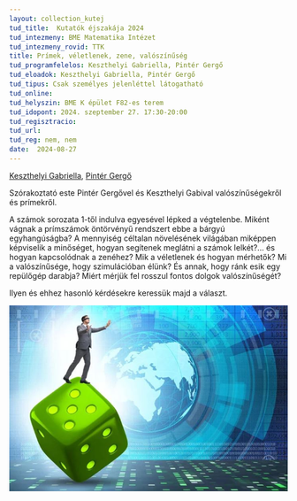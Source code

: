 ```yaml
---
layout: collection_kutej
tud_title:  Kutatók éjszakája 2024
tud_intezmeny: BME Matematika Intézet
tud_intezmeny_rovid: TTK
title: Prímek, véletlenek, zene, valószínűség
tud_programfelelos: Keszthelyi Gabriella, Pintér Gergő
tud_eloadok: Keszthelyi Gabriella, Pintér Gergő
tud_tipus: Csak személyes jelenléttel látogatható
tud_online: 
tud_helyszin: BME K épület F82-es terem
tud_idopont: 2024. szeptember 27. 17:30-20:00
tud_regisztracio: 
tud_url: 
tud_reg: nem, nem
date:  2024-08-27
---
```


[Keszthelyi Gabriella](https://tudprog.bme.hu/kutatok_ejszakaja/profilok/keszthelyi_gabriella), [Pintér Gergő](https://tudprog.bme.hu/kutatok_ejszakaja/profilok/pinter_gergo)

Szórakoztató este Pintér Gergővel és Keszthelyi Gabival valószínűségekről és prímekről. 

A számok sorozata 1-től indulva egyesével lépked a végtelenbe. Miként vágnak a prímszámok öntörvényű rendszert ebbe a bárgyú egyhangúságba? 
A mennyiség céltalan növelésének világában miképpen képviselik a minőséget,
hogyan segítenek meglátni a számok lelkét?... és hogyan kapcsolódnak a zenéhez? Mik a véletlenek és hogyan mérhetők? Mi a valószínűsége, hogy szimulációban élünk? 
És annak, hogy ránk esik egy repülőgép darabja? Miért mérjük fel rosszul fontos dolgok valószínűségét? 

Ilyen és ehhez hasonló kérdésekre keressük majd a választ.  

![Prímek, véletlenek, zene, valószínűség](../2024/images/primek-veletlenek-zene-valoszinuseg.JPG)
